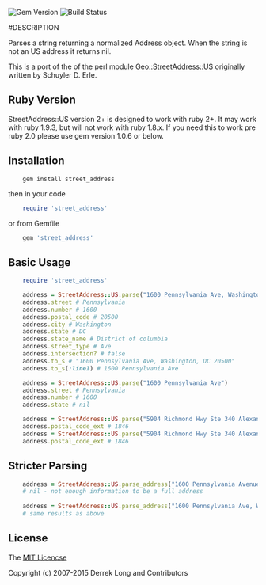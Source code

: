 ![Gem Version](http://img.shields.io/gem/v/StreetAddress.svg)
![Build Status](https://circleci.com/gh/derrek/street-address.svg?style=shield)

#DESCRIPTION
  
Parses a string returning a normalized Address object. When the string is not an US address it returns nil.

This is a port of the of the perl module [Geo::StreetAddress::US](https://github.com/timbunce/Geo-StreetAddress-US) originally written by Schuyler D. Erle. 

## Ruby Version
StreetAddress::US version 2+ is designed to work with ruby 2+.  It may work with ruby 1.9.3, but will not work with ruby 1.8.x. If you need this to work pre ruby 2.0 please use gem version 1.0.6 or below.

## Installation

```shell
    gem install street_address
```

then in your code

```ruby
    require 'street_address'
```

or from Gemfile

```ruby
    gem 'street_address'
```

## Basic Usage

```ruby
    require 'street_address'

    address = StreetAddress::US.parse("1600 Pennsylvania Ave, Washington, DC, 20500")
    address.street # Pennsylvania
    address.number # 1600
    address.postal_code # 20500
    address.city # Washington
    address.state # DC
    address.state_name # District of columbia
    address.street_type # Ave
    address.intersection? # false
    address.to_s # "1600 Pennsylvania Ave, Washington, DC 20500"
    address.to_s(:line1) # 1600 Pennsylvania Ave

    address = StreetAddress::US.parse("1600 Pennsylvania Ave") 
    address.street # Pennsylvania
    address.number # 1600
    address.state # nil

    address = StreetAddress::US.parse("5904 Richmond Hwy Ste 340 Alexandria VA 22303-1864")
    address.postal_code_ext # 1846
    address = StreetAddress::US.parse("5904 Richmond Hwy Ste 340 Alexandria VA 223031864")
    address.postal_code_ext # 1846
```
## Stricter Parsing

```ruby
    address = StreetAddress::US.parse_address("1600 Pennsylvania Avenue")
    # nil - not enough information to be a full address
    
    address = StreetAddress::US.parse_address("1600 Pennsylvania Ave, Washington, DC, 20500")
    # same results as above
```

## License
The [MIT Licencse](http://opensource.org/licenses/MIT)

Copyright (c) 2007-2015 Derrek Long and Contributors

